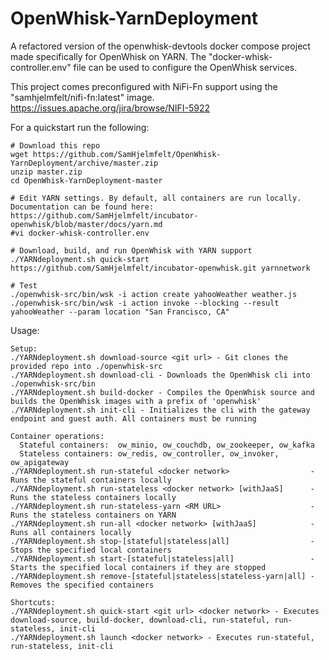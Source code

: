 # OpenWhisk-YarnDeployment

A refactored version of the openwhisk-devtools docker compose project made specifically for OpenWhisk on YARN. The "docker-whisk-controller.env" file can be used to configure the OpenWhisk services.

This project comes preconfigured with NiFi-Fn support using the "samhjelmfelt/nifi-fn:latest" image.
https://issues.apache.org/jira/browse/NIFI-5922


For a quickstart run the following:
```
# Download this repo
wget https://github.com/SamHjelmfelt/OpenWhisk-YarnDeployment/archive/master.zip
unzip master.zip
cd OpenWhisk-YarnDeployment-master

# Edit YARN settings. By default, all containers are run locally. Documentation can be found here: https://github.com/SamHjelmfelt/incubator-openwhisk/blob/master/docs/yarn.md
#vi docker-whisk-controller.env

# Download, build, and run OpenWhisk with YARN support
./YARNdeployment.sh quick-start https://github.com/SamHjelmfelt/incubator-openwhisk.git yarnnetwork

# Test
./openwhisk-src/bin/wsk -i action create yahooWeather weather.js
./openwhisk-src/bin/wsk -i action invoke --blocking --result yahooWeather --param location "San Francisco, CA"
```

Usage:
```
Setup:
./YARNdeployment.sh download-source <git url> - Git clones the provided repo into ./openwhisk-src
./YARNdeployment.sh download-cli - Downloads the OpenWhisk cli into ./openwhisk-src/bin
./YARNdeployment.sh build-docker - Compiles the OpenWhisk source and builds the OpenWhisk images with a prefix of 'openwhisk'
./YARNdeployment.sh init-cli - Initializes the cli with the gateway endpoint and guest auth. All containers must be running

Container operations:
  Stateful containers:  ow_minio, ow_couchdb, ow_zookeeper, ow_kafka
  Stateless containers: ow_redis, ow_controller, ow_invoker, ow_apigateway
./YARNdeployment.sh run-stateful <docker network>                  - Runs the stateful containers locally
./YARNdeployment.sh run-stateless <docker network> [withJaaS]      - Runs the stateless containers locally
./YARNdeployment.sh run-stateless-yarn <RM URL>                    - Runs the stateless containers on YARN
./YARNdeployment.sh run-all <docker network> [withJaaS]            - Runs all containers locally
./YARNdeployment.sh stop-[stateful|stateless|all]                  - Stops the specified local containers
./YARNdeployment.sh start-[stateful|stateless|all]                 - Starts the specified local containers if they are stopped
./YARNdeployment.sh remove-[stateful|stateless|stateless-yarn|all] - Removes the specified containers

Shortcuts:
./YARNdeployment.sh quick-start <git url> <docker network> - Executes download-source, build-docker, download-cli, run-stateful, run-stateless, init-cli
./YARNdeployment.sh launch <docker network> - Executes run-stateful, run-stateless, init-cli
```
